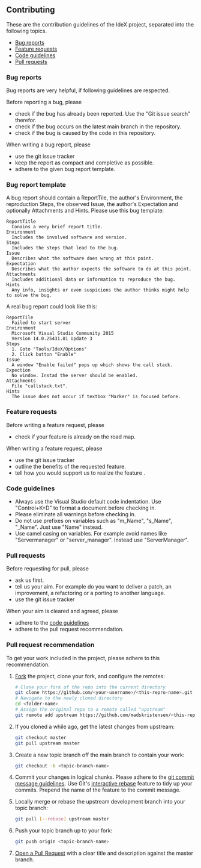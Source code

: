 ## Contributing
These are the contribution guidelines of the IdeX project, separated into the following topics.
- [Bug reports](#bug-reports)
- [Feature requests](#feature-requests)
- [Code guidelines](#code-guidelines)
- [Pull requests](#pull-requests)

### Bug reports

Bug reports are very helpful, if following guidelines are respected.

Before reporting a bug, please
- check if the bug has already been reported. Use the "Git issue search" therefor.
- check if the bug occurs on the latest main branch in the repository.
- check if the bug is caused by the code in this repository.

When writing a bug report, please
- use the git issue tracker
- keep the report as compact and completive as possible.
- adhere to the given bug report template.

### Bug report template

A bug report should contain a ReportTile, the author's Environment, the reproduction Steps, the observed Issue, the author's Expectation and optionally Attachments and Hints. Please use this bug template:

	ReportTitle
	  Conains a very brief report title.
	Environment
	  Includes the involved software and version.
	Steps
	  Includes the steps that lead to the bug.
	Issue
	  Describes what the software does wrong at this point.
	Expectation
	  Describes what the author expects the software to do at this point.
	Attachments
	  Includes additional data or information to reproduce the bug.
	Hints
	  Any info, insights or even suspicions the author thinks might help to solve the bug.

A real bug report could look like this:

	ReportTile
	  Failed to start server
	Environment
	  Microsoft Visual Studio Community 2015
	  Version 14.0.25431.01 Update 3
	Steps
      1. Goto "Tools/IdeX/Options"
      2. Click button "Enable"
	Issue
	  A window "Enable failed" pops up which shows the call stack.
	Expection
	  No window. Instad the server should be enabled.
	Attachments
	  File "callstack.txt".
	Hints
	  The issue does not occur if textbox "Marker" is focused before.

### Feature requests
Before writing a feature request, please
- check if your feature is already on the road map.

When writing a feature request, please
- use the git issue tracker
- outline the benefits of the requested feature.
- tell how you would support us to realize the feature .

### Code guidelines

- Always use the Visual Studio default code indentation. Use "Control+K+D" to format a document before checking in.
- Please eliminate all warnings before checking in.
- Do not use prefixes on variables such as "m_Name", "s_Name", "_Name". Just use "Name" instead.
- Use camel casing on variables. For example avoid names like "Servermanager" or "server_manager". Instead use "ServerManager".

### Pull requests
Before requesting for pull, please 
 - ask us first.
 - tell us your aim. For example do you want to deliver a patch, an improvement, a refactoring or a porting to another language.
 - use the git issue tracker

When your aim is cleared and agreed, please
 - adhere to the [code guidelines](#code-guidelines)
 - adhere to the pull request recommendation.

### Pull request recommendation
To get your work included in the project, please adhere to this recommendation.

1. [Fork](http://help.github.com/fork-a-repo/) the project, clone your fork, and configure the remotes:

   ```bash
   # Clone your fork of the repo into the current directory
   git clone https://github.com/<your-username>/<this-repro-name>.git
   # Navigate to the newly cloned directory
   cd <folder-name>
   # Assign the original repo to a remote called "upstream"
   git remote add upstream https://github.com/madskristensen/<this-repro-name>.git
   ```

2. If you cloned a while ago, get the latest changes from upstream:

   ```bash
   git checkout master
   git pull upstream master
   ```

3. Create a new topic branch off the main branch to contain your work:

   ```bash
   git checkout -b <topic-branch-name>
   ```

4. Commit your changes in logical chunks. Please adhere to the [git commit
   message guidelines](http://tbaggery.com/2008/04/19/a-note-about-git-commit-messages.html). Use Git's
   [interactive rebase](https://help.github.com/articles/interactive-rebase)
   feature to tidy up your commits. Prepend the name of the feature to the commit message.

5. Locally merge or rebase the upstream development branch into your topic branch:

   ```bash
   git pull [--rebase] upstream master
   ```

6. Push your topic branch up to your fork:

   ```bash
   git push origin <topic-branch-name>
   ```

7. [Open a Pull Request](https://help.github.com/articles/using-pull-requests/)
    with a clear title and description against the master branch.